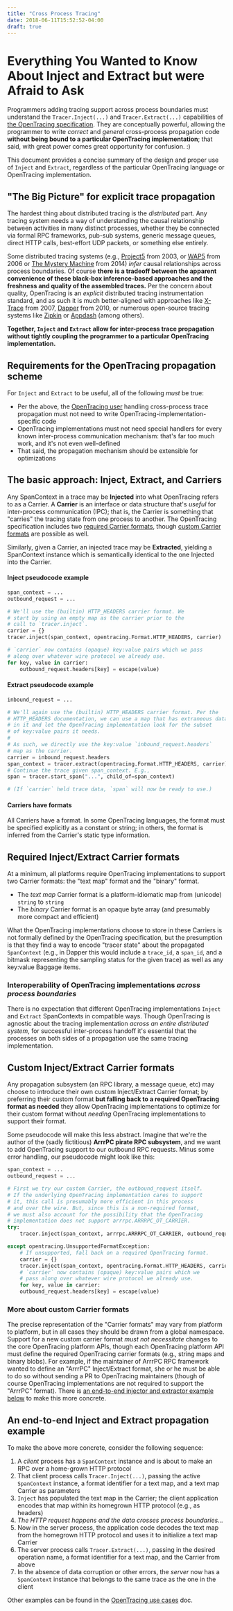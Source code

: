 ```yaml
---
title: "Cross Process Tracing"
date: 2018-06-11T15:52:52-04:00
draft: true
---
```


# Everything You Wanted to Know About Inject and Extract but were Afraid to Ask

Programmers adding tracing support across process boundaries must understand the `Tracer.Inject(...)` and `Tracer.Extract(...)` capabilities of [the OpenTracing specification](/pages/spec). They are conceptually powerful, allowing the programmer to write *correct* and *general* cross-process propagation code **without being bound to a particular OpenTracing implementation**; that said, with great power comes great opportunity for confusion. :)

This document provides a concise summary of the design and proper use of `Inject` and `Extract`, regardless of the particular OpenTracing language or OpenTracing implementation.

## "The Big Picture" for explicit trace propagation

The hardest thing about distributed tracing is the *distributed* part. Any tracing system needs a way of understanding the causal relationship between activities in many distinct processes, whether they be connected via formal RPC frameworks, pub-sub systems, generic message queues, direct HTTP calls, best-effort UDP packets, or something else entirely.

Some distributed tracing systems (e.g., [Project5](http://dl.acm.org/citation.cfm?id=945454) from 2003, or [WAP5](http://www2006.org/programme/item.php?id=2033) from 2006 or [The Mystery Machine](https://www.usenix.org/node/186168) from 2014) *infer* causal relationships across process boundaries. Of course **there is a tradeoff between the apparent convenience of these black-box inference-based approaches and the freshness and quality of the assembled traces.** Per the concern about quality, OpenTracing is an *explicit* distributed tracing instrumentation standard, and as such it is much better-aligned with approaches like [X-Trace](https://www.usenix.org/conference/nsdi-07/x-trace-pervasive-network-tracing-framework) from 2007, [Dapper](http://research.google.com/pubs/pub36356.html) from 2010, or numerous open-source tracing systems like [Zipkin](https://github.com/openzipkin) or [Appdash](https://github.com/sourcegraph/appdash) (among others).

**Together, `Inject` and `Extract` allow for inter-process trace propagation without tightly coupling the programmer to a particular OpenTracing implementation.**

## Requirements for the OpenTracing propagation scheme

For `Inject` and `Extract` to be useful, all of the following *must* be true:

- Per the above, the [OpenTracing user](/pages/instrumentation/common-use-cases#stepping-back-who-is-opentracing-for) handling cross-process trace propagation must not need to write OpenTracing-implementation-specific code
- OpenTracing implementations must not need special handlers for every known inter-process communication mechanism: that's far too much work, and it's not even well-defined
- That said, the propagation mechanism should be extensible for optimizations

## The basic approach: Inject, Extract, and Carriers

Any SpanContext in a trace may be **Injected** into what OpenTracing refers to as a Carrier. A **Carrier** is an interface or data structure that's *useful* for inter-process communication (IPC); that is, the Carrier is something that "carries" the tracing state from one process to another. The OpenTracing specification includes two [required Carrier formats](#required-carriers), though [custom Carrier formats](#custom-carriers) are possible as well.

Similarly, given a Carrier, an injected trace may be **Extracted**, yielding a SpanContext instance which is semantically identical to the one Injected into the Carrier.

#### Inject pseudocode example

```python
span_context = ...
outbound_request = ...

# We'll use the (builtin) HTTP_HEADERS carrier format. We
# start by using an empty map as the carrier prior to the
# call to `tracer.inject`.
carrier = {}
tracer.inject(span_context, opentracing.Format.HTTP_HEADERS, carrier)

# `carrier` now contains (opaque) key:value pairs which we pass
# along over whatever wire protocol we already use.
for key, value in carrier:
    outbound_request.headers[key] = escape(value)
```

#### Extract pseudocode example

```python
inbound_request = ...

# We'll again use the (builtin) HTTP_HEADERS carrier format. Per the
# HTTP_HEADERS documentation, we can use a map that has extraneous data
# in it and let the OpenTracing implementation look for the subset
# of key:value pairs it needs.
#
# As such, we directly use the key:value `inbound_request.headers`
# map as the carrier.
carrier = inbound_request.headers
span_context = tracer.extract(opentracing.Format.HTTP_HEADERS, carrier)
# Continue the trace given span_context. E.g.,
span = tracer.start_span("...", child_of=span_context)

# (If `carrier` held trace data, `span` will now be ready to use.)
```

#### Carriers have formats

All Carriers have a format. In some OpenTracing languages, the format must be specified explicitly as a constant or string; in others, the format is inferred from the Carrier's static type information.

<div id="required-carriers"></div>

## Required Inject/Extract Carrier formats

At a minimum, all platforms require OpenTracing implementations to support two Carrier formats: the "text map" format and the "binary" format.

- The *text map* Carrier format is a platform-idiomatic map from (unicode) `string` to `string`
- The *binary* Carrier format is an opaque byte array (and presumably more compact and efficient)

What the OpenTracing implementations choose to store in these Carriers is not formally defined by the OpenTracing specification, but the presumption is that they find a way to encode "tracer state" about the propagated `SpanContext` (e.g., in Dapper this would include a `trace_id`, a `span_id`, and a bitmask representing the sampling status for the given trace) as well as any key:value Baggage items.

### Interoperability of OpenTracing implementations *across process boundaries*

There is no expectation that different OpenTracing implementations `Inject` and `Extract` SpanContexts in compatible ways. Though OpenTracing is agnostic about the tracing implementation *across an entire distributed system*, for successful inter-process handoff it's essential that the processes on both sides of a propagation use the same tracing implementation.

<div id="custom-carriers"></div>

## Custom Inject/Extract Carrier formats

Any propagation subsystem (an RPC library, a message queue, etc) may choose to introduce their own custom Inject/Extract Carrier format; by preferring their custom format **but falling back to a required OpenTracing format as needed** they allow OpenTracing implementations to optimize for their custom format without *needing* OpenTracing implementations to support their format.

Some pseudocode will make this less abstract. Imagine that we're the author of the (sadly fictitious) **ArrrPC pirate RPC subsystem**, and we want to add OpenTracing support to our outbound RPC requests. Minus some error handling, our pseudocode might look like this:

```python
span_context = ...
outbound_request = ...

# First we try our custom Carrier, the outbound_request itself.
# If the underlying OpenTracing implementation cares to support
# it, this call is presumably more efficient in this process
# and over the wire. But, since this is a non-required format,
# we must also account for the possibility that the OpenTracing
# implementation does not support arrrpc.ARRRPC_OT_CARRIER.
try:
    tracer.inject(span_context, arrrpc.ARRRPC_OT_CARRIER, outbound_request)

except opentracing.UnsupportedFormatException:
    # If unsupported, fall back on a required OpenTracing format.
    carrier = {}
    tracer.inject(span_context, opentracing.Format.HTTP_HEADERS, carrier)
    # `carrier` now contains (opaque) key:value pairs which we
    # pass along over whatever wire protocol we already use.
    for key, value in carrier:
	outbound_request.headers[key] = escape(value)
```

<div id="format-identifiers"></div>

### More about custom Carrier formats

The precise representation of the "Carrier formats" may vary from platform to platform, but in all cases they should be drawn from a global namespace. Support for a new custom carrier format *must not necessitate* changes to the core OpenTracing platform APIs, though each OpenTracing platform API must define the required OpenTracing carrier formats (e.g., string maps and binary blobs). For example, if the maintainer of ArrrPC RPC framework wanted to define an "ArrrPC" Inject/Extract format, she or he must be able to do so without sending a PR to OpenTracing maintainers (though of course OpenTracing implementations are not required to support the "ArrrPC" format). There is [an end-to-end injector and extractor example below](#propagation-example) to make this more concrete.


<div id="propagation-example"></div>

## An end-to-end Inject and Extract propagation example

To make the above more concrete, consider the following sequence:

1. A *client* process has a `SpanContext` instance and is about to make an RPC over a home-grown HTTP protocol
1. That client process calls `Tracer.Inject(...)`, passing the active `SpanContext` instance, a format identifier for a text map, and a text map Carrier as parameters
1. `Inject` has populated the text map in the Carrier; the client application encodes that map within its homegrown HTTP protocol (e.g., as headers)
1. *The HTTP request happens and the data crosses process boundaries...*
1. Now in the server process, the application code decodes the text map from the homegrown HTTP protocol and uses it to initialize a text map Carrier
1. The server process calls `Tracer.Extract(...)`, passing in the desired operation name, a format identifier for a text map, and the Carrier from above
1. In the absence of data corruption or other errors, the *server* now has a `SpanContext` instance that belongs to the same trace as the one in the client

Other examples can be found in the [OpenTracing use cases](/pages/instrumentation/common-use-cases) doc.
